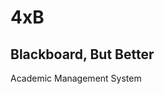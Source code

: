 4xB  
=============================
Blackboard, But Better
-----------------------------
Academic Management System
